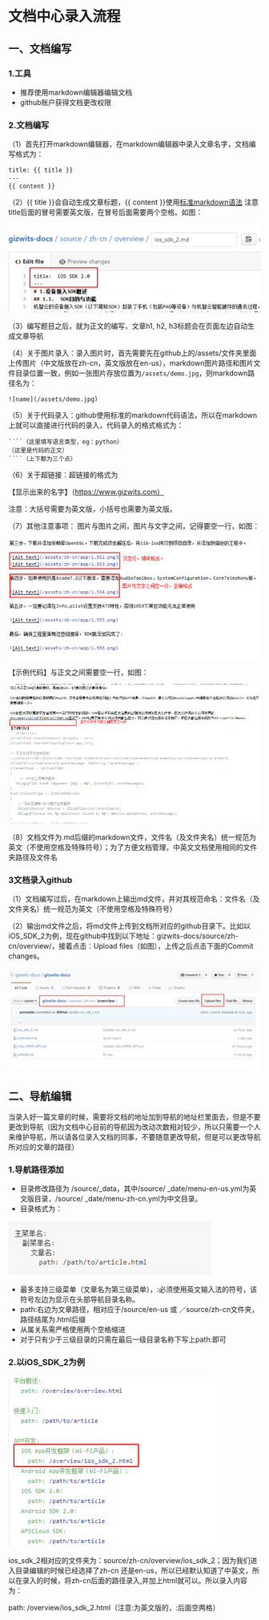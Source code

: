 # 文档中心录入流程
## 一、文档编写
### 1.工具
- 推荐使用markdown编辑器编辑文档
- github账户获得文档更改权限

### 2.文档编写
（1）首先打开markdown编辑器，在markdown编辑器中录入文章名字，文档编写格式为：

```
title: {{ title }}
---
{{ content }}
```
（2）{{ title }}会自动生成文章标题，{{ content }}使用[标准markdown语法](https://guides.github.com/pdfs/markdown-cheatsheet-online.pdf)
注意title后面的冒号需要英文版，在冒号后面需要两个空格。如图：

![photo](/assets/标题格式.png)

（3）编写题目之后，就为正文的编写，文章h1, h2, h3标题会在页面左边自动生成文章导航

（4）关于图片录入：录入图片时，首先需要先在github上的/assets/文件夹里面上传图片（中文版放在zh-cn，英文版放在en-us），markdown图片路径和图片文件目录位置一致，例如一张图片存放位置为`/assets/demo.jpg`，则markdown路径名为：
```
![name](/assets/demo.jpg)
```
（5）关于代码录入：github使用标准的markdown代码语法，所以在markdown上就可以直接进行代码的录入，代码录入的格式格式为：
```
````（这里填写语言类型，eg：python）
（这里是代码的正文）
````（上下都为三个点）
```

（6）关于超链接：超链接的格式为

【显示出来的名字】（https://www.gizwits.com）

注意：大括号需要为英文版，小括号也需要为英文版。

（7）其他注意事项：
图片与图片之间，图片与文字之间，记得要空一行，如图：

![图片格式](/assets/图片格式.png)

【示例代码】与正文之间需要空一行，如图：

![示例代码](/assets/示例代码.png)

（8）文档文件为.md后缀的markdown文件，文件名（及文件夹名）统一规范为英文（不使用空格及特殊符号）；为了方便文档管理，中英文文档使用相同的文件夹路径及文件名

### 3文档录入github
（1）文档编写过后，在markdown上输出md文件，并对其规范命名：文件名（及文件夹名）统一规范为英文（不使用空格及特殊符号）

（2）输出md文件之后，将md文件上传到文档所对应的github目录下。比如以iOS_SDK_2为例，现在github中找到以下地址：gizwits-docs/source/zh-cn/overview/，接着点击：Upload files（如图），上传之后点击下面的Commit changes。

![上传md文件](/assets/上传md文件.png)

## 二、导航编辑
当录入好一篇文章的时候，需要将文档的地址加到导航的地址栏里面去，但是不要更改到导航（因为文档中心目前的导航因为改动次数相对较少，所以只需要一个人来维护导航，所以请各位录入文档的同事，不要随意更改导航，但是可以更改导航所对应的文章的路径）
### 1.导航路径添加
- 目录修改路径为 /source/_data，其中/source/ _date/menu-en-us.yml为英文版目录，/source/ _date/menu-zh-cn.yml为中文目录。
- 目录格式为：

![目录格式](/assets/目录格式.png)

- 最多支持三级菜单（文章名为第三级菜单），:必须使用英文输入法的符号，该符号左边为显示在头部导航目录名称。
- path:右边为文章路径，相对应于/source/en-us 或 ／source/zh-cn文件夹，路径结尾为.html后缀
- 从属关系需严格使用两个空格缩进
- 对于只有少于三级目录的只需在最后一级目录名称下写上path:即可
### 2.以iOS_SDK_2为例

![ios_sdk_2](/assets/ios_sdk_2.png)

ios_sdk_2相对应的文件夹为：source/zh-cn/overview/ios_sdk_2；因为我们进入目录编辑的时候已经选择了zh-cn 还是en-us，所以已经默认知道了中英文，所以在录入的时候，将zh-cn后面的路径录入,并加上html就可以。所以录入内容为：

path:   /overview/ios_sdk_2.html（注意:为英文版的，:后面空两格）
